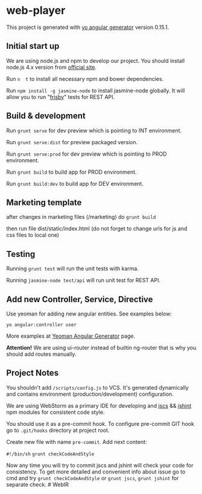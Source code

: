 # web-player

This project is generated with [yo angular generator](https://github.com/yeoman/generator-angular)
version 0.15.1.

## Initial start up

We are using node.js and npm to develop our project.
You should install node.js 4.x  version from [official site](https://nodejs.org/en/download/).

Run `n  t` to install all necessary npm and bower dependencies.

Run `npm install -g jasmine-node` to install jasmine-node globally. It will allow you to run "[frisby](http://frisbyjs.com/)" tests for REST API.

## Build & development

Run `grunt serve` for dev preview which is pointing to INT environment.

Run `grunt serve:dist` for preview packaged version.

Run `grunt serve:prod` for dev preview which is pointing to PROD environment.

Run `grunt build` to build app for PROD environment.

Run `grunt build:dev` to build app for DEV environment.

## Marketing template

after changes in marketing files (/marketing) do `grunt build`

then run file dist/static/index.html (do not forget to change urls for js and css files to local one)

## Testing

Running `grunt test` will run the unit tests with karma.

Running `jasmine-node test/api` will run unit test for REST API.


## Add new Controller, Service, Directive

Use yeoman for adding new angular entities. See examples below:

`yo angular:controller user`

More examples at [Yeoman Angular Generator](https://github.com/yeoman/generator-angular#readme) page.

**Attention!** We are using ui-router instead of builtin ng-router that is why you should
add routes manually.

## Project Notes

You shouldn't add `/scripts/config.js` to VCS. It's generated dynamically and contains environment (production/development) configuration.

We are using WebStorm as a primary IDE for developing and [jscs](https://www.npmjs.com/package/jscs) && [jshint](https://www.npmjs.com/package/grunt-contrib-jshint) npm modules for consistent code style.

You should use it as a pre-commit hook. To configure pre-commit GIT hook go to `.git/hooks` directory at project root.

Create new file with name `pre-commit`. Add next content:

`#!/bin/sh`
`grunt checkCodeAndStyle`

Now any time you will try to commit jscs and jshint will check your code for consistency. To get more detailed and convenient info
about issue go to cmd and try `grunt checkCodeAndStyle` or `grunt jscs`, `grunt jshint` for separate check.
#   W e b I R  
 